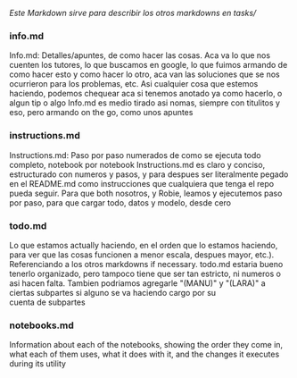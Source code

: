 *Este Markdown sirve para describir los otros markdowns en tasks/*

### info.md

Info.md: Detalles/apuntes, de como hacer las cosas. Aca va lo que nos cuenten los tutores, lo que buscamos en google, lo que fuimos armando de como hacer esto y como hacer lo otro, aca van las soluciones que se nos ocurrieron para los problemas, etc. Asi cualquier cosa que estemos haciendo, podemos chequear aca si tenemos anotado ya como hacerlo, o algun tip o algo
Info.md es medio tirado asi nomas, siempre con titulitos y eso, pero armando on the go, como unos apuntes

### instructions.md

Instructions.md: Paso por paso numerados de como se ejecuta todo completo, notebook por notebook
Instructions.md es claro y conciso, estructurado con numeros y pasos, y para despues ser literalmente pegado en el README.md como instrucciones que cualquiera que tenga el repo pueda seguir. Para que both nosotros, y Robie, leamos y ejecutemos paso por paso, para que cargar todo, datos y modelo, desde cero

### todo.md

Lo que estamos actually haciendo, en el orden que lo estamos haciendo, para ver que las cosas funcionen a menor escala, despues mayor, etc.). Referenciando a los otros markdowns if necessary. todo.md estaria bueno tenerlo organizado, pero tampoco tiene que ser tan estricto, ni numeros o asi hacen falta. Tambien podriamos agregarle "(MANU)" y "(LARA)" a ciertas subpartes si alguno se va haciendo cargo por su cuenta de subpartes

### notebooks.md

Information about each of the notebooks, showing the order they come in, what each of them uses, what it does with it, and the changes it executes during its utility
